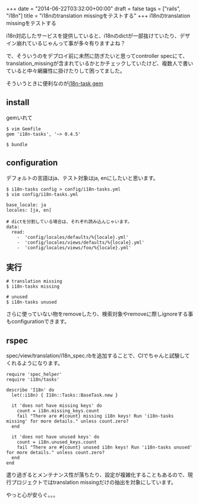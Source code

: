 +++
date = "2014-06-22T03:32:00+00:00"
draft = false
tags = ["rails", "i18n"]
title = "i18nのtranslation missingをテストする"
+++
i18nのtranslation missingをテストする

i18n対応したサービスを提供していると、i18nのdictが一部抜けていたり、デザイン崩れているじゃんって事が多々有りますよね？

で、そういうのをデプロイ前に未然に防ぎたいと思ってcontroller specにて、translation_missingが含まれているかとかチェックしていたけど、複数人で書いていると中々網羅性に掛けたりして困ってました。

そういうときに便利なのが[i18n-task gem](https://github.com/glebm/i18n-tasks)


## install

gemいれて

	$ vim Gemfile
	gem 'i18n-tasks', '~> 0.4.5' 

	$ bundle


## configuration

デフォルトの言語はja、テスト対象はja, enにしたいと思います。


	$ i18n-tasks config > config/i18n-tasks.yml
	$ vim config/i18n-tasks.yml

	base_locale: ja
	locales: [ja, en]

	# dictを分割している場合は、それぞれ読み込んじゃいます。
	data:
	  read: 
    	-  'config/locales/defaults/%{locale}.yml'
    	-  'config/locales/views/defaults/%{locale}.yml'
    	-  'config/locales/views/foo/%{locale}.yml'

## 実行

	# translation missing
	$ i18n-tasks missing

	# unused
	$ i18n-tasks unused


さらに使っていない物をremoveしたり、検索対象やremoveに際しignoreする事もconfigurationできます。

## rspec

spec/view/translation/i18n_spec.rbを追加することで、CIでちゃんと試験してくれるようになります。

	
	require 'spec_helper'
	require 'i18n/tasks'
	
	describe 'I18n' do
	  let(:i18n) { I18n::Tasks::BaseTask.new }
	
	  it 'does not have missing keys' do
	    count = i18n.missing_keys.count
	    fail "There are #{count} missing i18n keys! Run 'i18n-tasks missing' for more details." unless count.zero?
	  end
	
	  it 'does not have unused keys' do
	    count = i18n.unused_keys.count
	    fail "There are #{count} unused i18n keys! Run 'i18n-tasks unused' for more details." unless count.zero?
	  end
	end

遣り過ぎるとメンテナンス性が落ちたり、設定が複雑化することもあるので、現行プロジェクトではtranslation missingだけの抽出を対象にしています。

やっと心が安らぐ。。。
